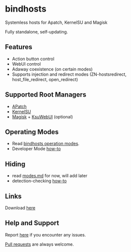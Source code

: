 # bindhosts

Systemless hosts for Apatch, KernelSU and Magisk

Fully standalone, self-updating.

## Features
- Action button control
- WebUI control
- Adaway coexistence (on certain modes)
- Supports injection and redirect modes (ZN-hostsredirect, host_file_redirect, open_redirect)

## Supported Root Managers
- [APatch](https://github.com/bmax121/APatch)
- [KernelSU](https://github.com/tiann/KernelSU)
- [Magisk](https://github.com/topjohnwu/Magisk) + [KsuWebUI](https://github.com/5ec1cff/KsuWebUIStandalone) (optional)

## Operating Modes
- Read [bindhosts operation modes](https://github.com/backslashxx/bindhosts/blob/master/Documentation/modes.md).
- Developer Mode [how-to](https://github.com/backslashxx/bindhosts/issues/10)

## Hiding
- read [modes.md](https://github.com/backslashxx/bindhosts/blob/master/Documentation/modes.md) for now, will add later
- detection-checking [how-to](https://github.com/backslashxx/bindhosts/issues/4)

## Links
Download [here](https://github.com/backslashxx/bindhosts/releases)

## Help and Support
Report [here](https://github.com/backslashxx/bindhosts/issues) if you encounter any issues.

[Pull requests](https://github.com/backslashxx/bindhosts/pulls) are always welcome.
